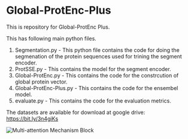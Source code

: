 # Global-ProtEnc-Plus
This is repository for Global-ProtEnc Plus.

This has following main python files.
  1) Segmentation.py - This python file contains the code for doing the segmenation of the protein sequences used for trining the segment encoder.
  2) ProtSSE.py - This contains the model for the segment encoder.
  3) Global-ProtEnc.py - This contains the code for the constrcution of global protein vector.
  4) Global-ProtEnc-Plus.py - This contains the code for the ensembel model.
  5) evaluate.py - This contains the code for the evaluation metrics.

The datasets are available for download at google drive: https://bit.ly/3n4giKs


![Multi-attention Mechanism Block](https://user-images.githubusercontent.com/49548981/141917493-63afd3ff-e031-4f9e-9fc0-0a12262fb3ce.png)
